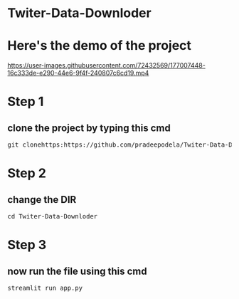 # Twiter-Data-Downloder

<h1>Here's the demo of the project</h1>




https://user-images.githubusercontent.com/72432569/177007448-16c333de-e290-44e6-9f4f-240807c6cd19.mp4





<h1>Step 1</h1>
<h2>clone the project by typing this cmd</h2>
<pre>git clonehttps:https://github.com/pradeepodela/Twiter-Data-Downloder</pre>

<h1>Step 2</h1>
<h2>change the DIR</h2>
<pre>cd Twiter-Data-Downloder</pre>

<h1>Step 3</h1>
<h2> now run the file using this cmd </h2>
<pre>streamlit run app.py</pre>


